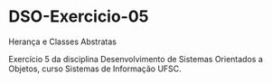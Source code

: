 # DSO-Exercicio-05
Herança e Classes Abstratas

Exercício 5 da disciplina Desenvolvimento de Sistemas Orientados a Objetos, curso Sistemas de Informação UFSC.
